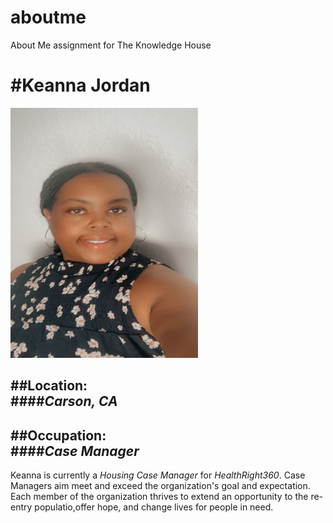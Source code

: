 # aboutme
About Me assignment for The Knowledge House
 
 #Keanna Jordan
=============

<img src="https://raw.githubusercontent.com/keychvs/aboutme/main/IMG_3211.JPG" width="300" height="400">

##Location:  
####*Carson, CA*
----------------------

##Occupation:  
####*Case Manager*
--------------------------

Keanna is currently a *Housing Case Manager* for _HealthRight360_. Case Managers aim meet and exceed the organization's goal and expectation. Each member of the organization thrives to extend an opportunity to the re-entry populatio,offer hope, and change lives for people in need. 
